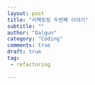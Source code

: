 ```yaml
---
layout: post
title: "리팩토링 두번째 이야기"
subtitle: ""
author: "Dalgun"
category: "Coding"
comments: true
draft: true
tag: 
 - refactoring
 
---
```


